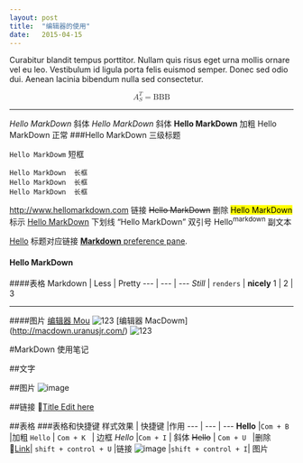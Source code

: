 ```yaml
---
layout: post
title:  "编辑器的使用" 
date:   2015-04-15
---
```


<p class="intro"><span class="dropcap">C</span>urabitur blandit tempus porttitor. Nullam quis risus eget urna mollis ornare vel eu leo. Vestibulum id ligula porta felis euismod semper. Donec sed odio dui. Aenean lacinia bibendum nulla sed consectetur.</p>


<math display="block">
    <msubsup><mi>A</mi> <mi>S</mi> <mi>T</mi></msubsup>
    <mo>=</mo>
    <mi>BBB</mi>
</math>

<!--![Rendering preferences pane](http://d.pr/i/rT4d+)--> 
 
*****
 
_Hello MarkDown_     斜体
*Hello MarkDown*     斜体
**Hello MarkDown**   加粗
Hello MarkDown       正常 
###Hello MarkDown  三级标题

`Hello MarkDowm`     短框

```
Hello MarkDown  长框
Hello MarkDown  长框
Hello MarkDown  长框
```

<http://www.hellomarkdown.com> 链接
<del>Hello MarkDown</del>      删除
<mark>Hello MarkDown</mark>    标示
<u>Hello MarkDown</u>          下划线
<q>Hello MarkDown</q>          双引号
Hello<sup>markdown</sup>       副文本

[Hello](wwww.markdown.com)     标题对应链接
[**Markdown** preference pane](#markdown-pane). 
#### <a name="fenced-code-block">Hello MarkDown</a>



####表格
Markdown | Less      | Pretty 
---      | ---       | ---
*Still*  | `renders` | **nicely**
1        | 2         | 3


-------



####图片
[编辑器 Mou](http://25.io/mou/)
![123](http://macdown.uranusjr.com/static/base/img/logo.png)
[编辑器 MacDowm] (http://macdown.uranusjr.com/)
![123](http://mouapp.com/Mou_128.png)







#MarkDown 使用笔记

##文字


##图片
![image](https://sm3lir.cloudimage.io/s/width/34/https://www.gitbook.com/assets/images/logo/128.png?v=6.11.9) 


##链接
[Title Edit here](http://sidechef.com)


##表格
###表格和快捷键
样式效果  | 快捷键   |作用
---      | ---       | ---
**Hello**  |`Com + B ` |加粗
`Hello` | `Com + K ` |   边框
*Hello*  |`Com + I` | 斜体
~~Hello~~ | `Com + U ` |删除
[Link](http://sidechef.com)| `shift + control + U` |链接
![image](https://sm3lir.cloudimage.io/s/width/34/https://www.gitbook.com/assets/images/logo/128.png?v=6.11.9) |`shift + control + I`| 图片


